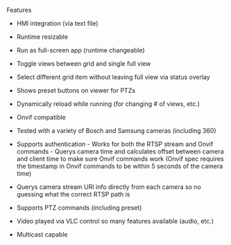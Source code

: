  Features
  - HMI integration (via text file)
  - Runtime resizable
  - Run as full-screen app (runtime changeable)
  - Toggle views between grid and single full view
   - Select different grid item without leaving full view via status overlay
  - Shows preset buttons on viewer for PTZs
  - Dynamically reload while running (for changing # of views, etc.)
  
  - Onvif compatible
   - Tested with a variety of Bosch and Samsung cameras (including 360)
   - Supports authentication
    - Works for both the RTSP stream and Onvif commands
	- Querys camera time and calculates offset between camera and client time to make sure Onvif commands work (Onvif spec requires the timestamp in Onvif commands to be within 5 seconds of the camera time)
   - Querys camera stream URI info directly from each camera so no guessing what the correct RTSP path is
   - Supports PTZ commands (including preset)
   - Video played via VLC control so many features available (audio, etc.)
   - Multicast capable
   